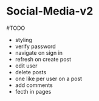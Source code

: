 # Social-Media-v2

#TODO

- styling
- verify password
- navigate on sign in
- refresh on create post
- edit user
- delete posts
- one like per user on a post
- add comments
- fecth in pages
